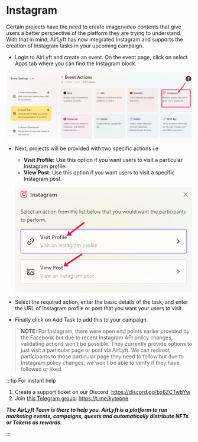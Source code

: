 # Instagram

Certain projects have the need to create image/video contents that give users a better perspective of the platform they are trying to understand. With that in mind, AirLyft has now integrated Instagram and supports the creation of Instagram tasks in your upcoming campaign. 

- Login to AirLyft and create an event. On the event page, click on select Apps tab where you can find the Instagram block. 

![Instagram main](../../images/InstagramMain.png)

- Next, projects will be provided with two specific actions i.e
  - **Visit Profile:** Use this option if you want users to visit a particular Instagram profile.
  - **View Post:** Use this option if you want users to visit a specific Instagram post.

  ![instagram options](../../images/InstagramOptions.png)

- Select the required action, enter the basic details of the task, and enter the URL of Instagram profile or post that you want your users to visit. 
- Finally click on Add Task to add this to your campaign.

> **NOTE:** For Instagram, there were open end points earlier provided by the Facebook but due to recent Instagram API policy changes, validating actions won't be possible. They currently provide options to just visit a particular page or post via AirLyft. We can redirect participants to those particular page they need to follow but due to Instagram policy changes, we won't be able to verify if they have followed or liked.

:::tip For instant help

1. Create a support ticket on our Discord: https://discord.gg/bx6ZCTwbYw
2. Join [this Telegram group](https://t.me/kyteone): https://t.me/kyteone

**_The AirLyft Team is there to help you. AirLyft is a platform to run marketing events, campaigns, quests and automatically distribute NFTs or Tokens as rewards._**

:::
